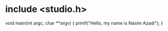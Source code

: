 # include <studio.h>
void main(int argc, char **argv)
{
    printf("Hello, my name is Nasim Azadi");
}
